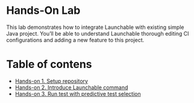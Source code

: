 # Hands-On Lab

This lab demonstrates how to integrate Launchable with existing simple Java project. You’ll be able to understand Launchable thorough editing CI configurations and adding a new feature to this project.

# Table of contens

- [Hands-on 1. Setup repository](HANDSON1.md)
- [Hands-on 2. Introduce Launchable command](HANDSON2.md)
- [Hands-on 3. Run test with predictive test selection](HANDSON3.md)








